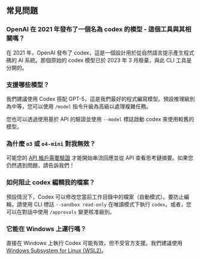 ## 常見問題

### OpenAI 在 2021 年發布了一個名為 codex 的模型 - 這個工具與其相關嗎？

在 2021 年，OpenAI 發布了 codex，這是一個設計用於從自然語言提示產生程式碼的 AI 系統。那個原始的 codex 模型已於 2023 年 3 月廢棄，與此 CLI 工具是分開的。

### 支援哪些模型？

我們建議使用 Codex 搭配 GPT-5，這是我們最好的程式編寫模型。預設推理級別為中等，您可以使用 `/model` 指令升級為高級以處理複雜任務。

您也可以透過使用基於 API 的驗證並使用 `--model` 標誌啟動 codex 來使用較舊的模型。

### 為什麼 `o3` 或 `o4-mini` 對我無效？

可能您的 [API 帳戶需要驗證](https://help.openai.com/en/articles/10910291-api-organization-verification) 才能開始串流回應並從 API 查看思考鏈摘要。如果您仍然遇到問題，請告訴我們！

### 如何阻止 codex 編輯我的檔案？

預設情況下，Codex 可以修改您當前工作目錄中的檔案（自動模式）。要防止編輯，請使用 CLI 標誌 `--sandbox read-only` 在唯讀模式下執行 `codex`。或者，您可以在對話中使用 `/approvals` 變更核准級別。

### 它能在 Windows 上運行嗎？

直接在 Windows 上執行 Codex 可能有效，但不受官方支援。我們建議使用 [Windows Subsystem for Linux (WSL2)](https://learn.microsoft.com/en-us/windows/wsl/install)。 